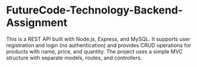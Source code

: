 # FutureCode-Technology-Backend-Assignment
This is a REST API built with Node.js, Express, and MySQL. It supports user registration and login (no authentication) and provides CRUD operations for products with name, price, and quantity. The project uses a simple MVC structure with separate models, routes, and controllers.
